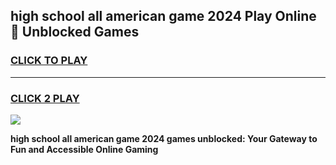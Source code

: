 
## high school all american game 2024 Play Online 👋 Unblocked Games
<h3>
<a href="https://news.freeplayer.one?title=high_school_all_american_game_2024&ref=17GH">CLICK TO PLAY</a></h3>
<hr>

<h3>
<a href="https://news.freeplayer.one?title=high_school_all_american_game_2024&ref=17GH">CLICK 2 PLAY</a>
  
</h3>

<a href="https://news.freeplayer.one?title=high_school_all_american_game_2024&ref=17GH/"><img src="https://clearcache.store/games.png"></a>


**high school all american game 2024 games unblocked: Your Gateway to Fun and Accessible Online Gaming**
